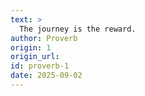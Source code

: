 ```yaml
---
text: >
  The journey is the reward.
author: Proverb
origin: 1
origin_url:
id: proverb-1
date: 2025-09-02 
---
```

